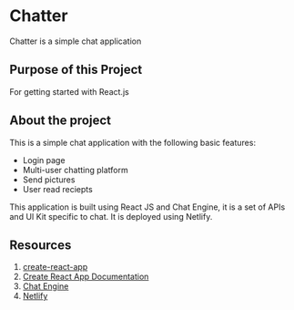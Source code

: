 # Chatter
Chatter is a simple chat application 

## Purpose of this Project 
For getting started with React.js

## About the project
This is a simple chat application with the following basic features: 
- Login page
- Multi-user chatting platform 
- Send pictures
- User read reciepts 

This application is built using React JS and Chat Engine, it is a set of APIs and UI Kit specific to chat. It is deployed using Netlify.

## Resources 
1. [create-react-app](https://github.com/facebook/create-react-app)
2. [Create React App Documentation](https://create-react-app.dev/docs/getting-started/)
3. [Chat Engine](https://chatengine.io/)
4. [Netlify](https://www.netlify.com/)
